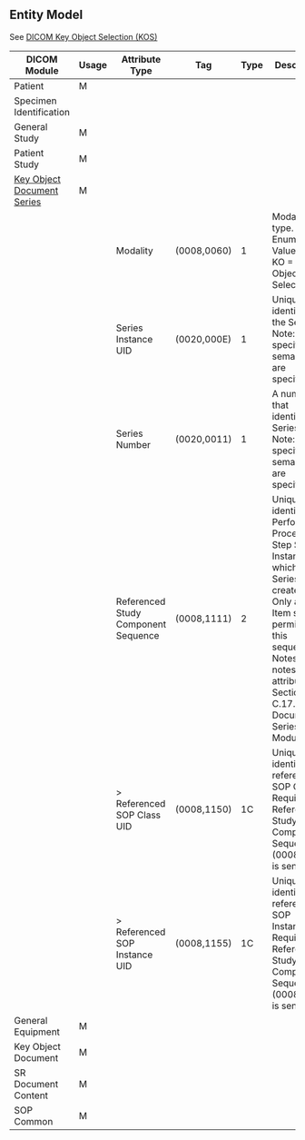 ## Entity Model

See [DICOM Key Object Selection (KOS)](https://www.dicomstandard.org/News-dir/ftsup/docs/sups/sup59.pdf)

| DICOM Module                                                                                                  | Usage | Attribute Type                      | Tag         | Type | Description                                                                                                                                                                                                                                |
|---------------------------------------------------------------------------------------------------------------|-------|-------------------------------------|-------------|------|--------------------------------------------------------------------------------------------------------------------------------------------------------------------------------------------------------------------------------------------|
| Patient                                                                                                       | M     |                                     |             |      |                                                                                                                                                                                                                                            |
| Specimen Identification                                                                                       |       |                                     |             |      |                                                                                                                                                                                                                                            |
| General Study                                                                                                 | M     |                                     |             |      |                                                                                                                                                                                                                                            |
| Patient Study                                                                                                 | M     |                                     |             |      |                                                                                                                                                                                                                                            |
| [Key Object Document Series](https://dicom.nema.org/medical/dicom/2020a/output/chtml/part03/sect_C.17.6.html) | M     |                                     |             |      |                                                                                                                                                                                                                                            |
|                                                                                                               |       | Modality                            | (0008,0060) | 1    | Modality type. <br/> Enumerated Value: <br/> KO = Key Object Selection                                                                                                                                                                     |
|                                                                                                               |       | Series Instance UID                 | (0020,000E) | 1    | Unique identifier of the Series.<br/> Note: No specific semantics are specified.                                                                                                                                                           |
|                                                                                                               |       | Series Number                       | (0020,0011) | 1    | A number that identifies the Series.<br/> Note: No specific semantics are specified.                                                                                                                                                       |
|                                                                                                               |       | Referenced Study Component Sequence | (0008,1111) | 2    | Uniquely identifies the Performed Procedure Step SOP Instance for which the Series is created. Only a single Item shall be permitted in this sequence.<br/> Notes: See notes on this attribute in Section C.17.1 SR Document Series Module |
|                                                                                                               |       | > Referenced SOP Class UID          | (0008,1150) | 1C   | Uniquely identifies the referenced SOP Class.<br/>Required if Referenced Study Component Sequence (0008,1111) is sent.                                                                                                                     |
|                                                                                                               |       | > Referenced SOP Instance UID       | (0008,1155) | 1C   | Uniquely identifies the referenced SOP Instance.<br/> Required if Referenced Study Component Sequence (0008,1111) is sent.                                                                                                                 |
| General Equipment                                                                                             | M     |                                     |             |      |                                                                                                                                                                                                                                            |
| Key Object Document                                                                                           | M     |                                     |             |      |                                                                                                                                                                                                                                            |
| SR Document Content                                                                                           | M     |                                     |             |      |                                                                                                                                                                                                                                            |
| SOP Common                                                                                                    | M     |                                     |             |      |                                                                                                                                                                                                                                            |


